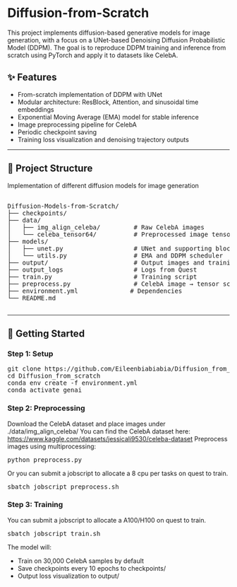 # Diffusion-from-Scratch

This project implements diffusion-based generative models for image generation, with a focus on a UNet-based Denoising Diffusion Probabilistic Model (DDPM). The goal is to reproduce DDPM training and inference from scratch using PyTorch and apply it to datasets like CelebA.

## ✨ Features

- From-scratch implementation of DDPM with UNet
- Modular architecture: ResBlock, Attention, and sinusoidal time embeddings
- Exponential Moving Average (EMA) model for stable inference
- Image preprocessing pipeline for CelebA
- Periodic checkpoint saving
- Training loss visualization and denoising trajectory outputs

---


## 📁 Project Structure
Implementation of different diffusion models for image generation 
<pre>

Diffusion-Models-from-Scratch/
├── checkpoints/
├── data/
│   ├── img_align_celeba/         # Raw CelebA images
│   └── celeba_tensor64/          # Preprocessed image tensors
├── models/
│   ├── unet.py                   # UNet and supporting blocks
│   └── utils.py                  # EMA and DDPM scheduler
├── output/                       # Output images and training loss
├── output_logs                   # Logs from Quest
├── train.py                      # Training script
├── preprocess.py                 # CelebA image → tensor script
├── environment.yml              # Dependencies
└── README.md

</pre>
---

## 🚀 Getting Started

### Step 1: Setup
<pre>
git clone https://github.com/Eileenbiabiabia/Diffusion_from_scratch.git
cd Diffusion_from_scratch
conda env create -f environment.yml
conda activate genai
</pre>
### Step 2: Preprocessing
Download the CelebA dataset and place images under ./data/img_align_celeba/
You can find the CelebA dataset here: https://www.kaggle.com/datasets/jessicali9530/celeba-dataset
Preprocess images using multiprocessing: 
<pre>
python preprocess.py
</pre>
Or you can submit a jobscript to allocate a 8 cpu per tasks on quest to train. 
<pre>
sbatch jobscript_preprocess.sh
</pre>

### Step 3: Training
You can submit a jobscript to allocate a A100/H100 on quest to train. 
<pre>
sbatch jobscript_train.sh
</pre>
The model will:
- Train on 30,000 CelebA samples by default
- Save checkpoints every 10 epochs to checkpoints/
- Output loss visualization to output/
